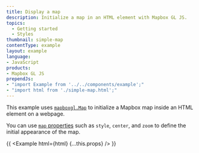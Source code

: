 ```yaml
---
title: Display a map
description: Initialize a map in an HTML element with Mapbox GL JS.
topics:
  - Getting started
  - Styles
thumbnail: simple-map
contentType: example
layout: example
language:
- JavaScript
products:
- Mapbox GL JS
prependJs:
- "import Example from '../../components/example';"
- "import html from './simple-map.html';"
---
```


This example uses [`mapboxgl.Map`](/mapbox-gl-js/api/map) to initialize a Mapbox map inside an HTML element on a webpage.

You can use [`map` properties](/mapbox-gl-js/api/map/#map-parameters) such as `style`, `center`, and `zoom` to define the initial appearance of the map.

{{ <Example html={html} {...this.props} /> }}
